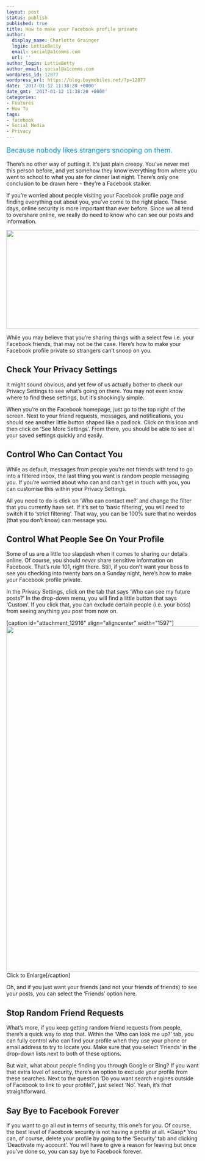 ```yaml
---
layout: post
status: publish
published: true
title: How to make your Facebook profile private
author:
  display_name: Charlotte Grainger
  login: LottieBetty
  email: social@a1comms.com
  url: ''
author_login: LottieBetty
author_email: social@a1comms.com
wordpress_id: 12877
wordpress_url: https://blog.buymobiles.net/?p=12877
date: '2017-01-12 11:38:20 +0000'
date_gmt: '2017-01-12 11:38:20 +0000'
categories:
- Features
- How To
tags:
- facebook
- Social Media
- Privacy
---
```

<p><span class="postStandFirst" style="color: #0896d5; line-height: 26px; font-size: 18px;">Because nobody likes strangers snooping on them.</span></p>
<p>There&rsquo;s no other way of putting it. It&rsquo;s just plain creepy. You&rsquo;ve never met this person before, and yet somehow they know everything from where you went to school to what you ate for dinner last night. There&rsquo;s only one conclusion to be drawn here - they&rsquo;re a Facebook stalker.</p>
<p>If you&rsquo;re worried about people visiting your Facebook profile page and finding everything out about you, you&rsquo;ve come to the right place. These days, online security is more important than ever before. Since we all tend to overshare online, we really do need to know who can see our posts and information.</p>
<p><img class="aligncenter wp-image-12880" src="https://a1comms-blog-buymobiles.storage.googleapis.com/2017/01/snooping-gif.gif" width="600" height="259" /></p>
<p>While you may believe that you&rsquo;re sharing things with a select few i.e. your Facebook friends, that may not be the case. Here&rsquo;s how to make your Facebook profile private so strangers can&rsquo;t snoop on you.</p>
<h2>Check Your Privacy Settings</h2>
<p>It might sound obvious, and yet few of us actually bother to check our Privacy Settings to see what&rsquo;s going on there. You may not even know where to find these settings, but it&rsquo;s shockingly simple.</p>
<p>When you&rsquo;re on the Facebook homepage, just go to the top right of the screen. Next to your friend requests, messages, and notifications, you should see another little button shaped like a padlock. Click on this icon and then click on &lsquo;See More Settings&rsquo;. From there, you should be able to see all your saved settings quickly and easily.</p>
<h2>Control Who Can Contact You</h2>
<p>While as default, messages from people you&rsquo;re not friends with tend to go into a filtered inbox, the last thing you want is random people messaging you. If you&rsquo;re worried about who can and can&rsquo;t get in touch with you, you can customise this within your Privacy Settings.</p>
<p>All you need to do is click on &lsquo;Who can contact me?&rsquo; and change the filter that you currently have set. If it&rsquo;s set to &lsquo;basic filtering&rsquo;, you will need to switch it to &lsquo;strict filtering&rsquo;. That way, you can be 100% sure that no weirdos (that you don&rsquo;t know) can message you.</p>
<h2>Control What People See On Your Profile</h2>
<p>Some of us are a little too slapdash when it comes to sharing our details online. Of course, you should <em>never </em>share sensitive information on Facebook. That&rsquo;s rule 101, right there. Still, if you don&rsquo;t want your boss to see you checking into twenty bars on a Sunday night, here&rsquo;s how to make your Facebook profile private.</p>
<p>In the Privacy Settings, click on the tab that says &lsquo;Who can see my future posts?&rsquo; In the drop-down menu, you will find a little button that says &lsquo;Custom&rsquo;. If you click that, you can exclude certain people (i.e. your boss) from seeing anything you post from now on.</p>
<p>[caption id="attachment_12916" align="aligncenter" width="1597"]<a href="https://a1comms-blog-buymobiles.storage.googleapis.com/2017/01/facebook-privacy-settings.jpg" target="_blank"><img class="wp-image-12916 size-full" src="https://a1comms-blog-buymobiles.storage.googleapis.com/2017/01/facebook-privacy-settings.jpg" width="1597" height="905" /></a> Click to Enlarge[/caption]</p>
<p>Oh, and if you just want your friends (and not your friends of friends) to see your posts, you can select the &lsquo;Friends&rsquo; option here.</p>
<h2>Stop Random Friend Requests</h2>
<p>What&rsquo;s more, if you keep getting random friend requests from people, there&rsquo;s a quick way to stop that. Within the &lsquo;Who can look me up?&rsquo; tab, you can fully control who can find your profile when they use your phone or email address to try to locate you. Make sure that you select &lsquo;Friends&rsquo; in the drop-down lists next to both of these options.</p>
<p>But wait, what about people finding you through Google or Bing? If you want that extra level of security, there&rsquo;s an option to exclude your profile from these searches. Next to the question &lsquo;Do you want search engines outside of Facebook to link to your profile?&rsquo;, just select &lsquo;No&rsquo;. Yeah, it&rsquo;s <em>that</em> straightforward.</p>
<h2>Say Bye to Facebook Forever</h2>
<p>If you want to go all out in terms of security, this one&rsquo;s for you. Of course, the best level of Facebook security is not having a profile at all. *Gasp* You can, of course, delete your profile by going to the &lsquo;Security&rsquo; tab and clicking &lsquo;Deactivate my account&rsquo;. You will have to give a reason for leaving but once you&rsquo;ve done so, you can say bye to Facebook forever.</p>
